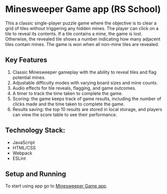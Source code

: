 
# Minesweeper Game app (RS School)

  This a classic single-player puzzle game where the objective is to clear a grid of tiles without triggering any hidden mines. The player can click on a tile to reveal its contents. If a tile contains a mine, the game is lost. Otherwise, the revealed tile shows a number indicating how many adjacent tiles contain mines. The game is won when all non-mine tiles are revealed.

## Key Features
1. Classic Minesweeper gameplay with the ability to reveal tiles and flag potential mines.
2. Adjustable difficulty modes with varying board sizes and mine counts.
3. Audio effects for tile reveals, flagging, and game outcomes.
4. A timer to track the time taken to complete the game.
5. Scoring: the game keeps track of game results, including the number of clicks made and the time taken to complete the game.
6. Results saving: the top 10 results are stored in local storage, and players can view the score table to see their performance.


## Technology Stack:
- JavaScript
- HTML/CSS
- Webpack
- ESLint

## Setup and Running
  To start using app go to [Minesweeper Game app](https://minesweeper-gameapp.netlify.app/).